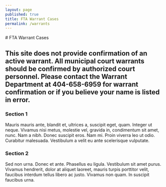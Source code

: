 ```yaml
---
layout: page
published: true
title: FTA Warrant Cases
permalink: /warrants
---
```

<link rel="stylesheet" href="//code.jquery.com/ui/1.11.2/themes/smoothness/jquery-ui.css">
<script src="//code.jquery.com/jquery-1.10.2.js"></script>
<script src="//code.jquery.com/ui/1.11.2/jquery-ui.js"></script>
# FTA Warrant Cases

## This site does not provide confirmation of an active warrant.  All municipal court warrants should be confirmed by authorized court personnel.  Please contact the Warrant Department at 404-658-6959 for warrant confirmation or if you believe your name is listed in error.
<div id="accordion">
<h3>Section 1</h3>
<div>
<p>
Mauris mauris ante, blandit et, ultrices a, suscipit eget, quam. Integer
ut neque. Vivamus nisi metus, molestie vel, gravida in, condimentum sit
amet, nunc. Nam a nibh. Donec suscipit eros. Nam mi. Proin viverra leo ut
odio. Curabitur malesuada. Vestibulum a velit eu ante scelerisque vulputate.
</p>
</div>
<h3>Section 2</h3>
<div>
<p>
Sed non urna. Donec et ante. Phasellus eu ligula. Vestibulum sit amet
purus. Vivamus hendrerit, dolor at aliquet laoreet, mauris turpis porttitor
velit, faucibus interdum tellus libero ac justo. Vivamus non quam. In
suscipit faucibus urna.
</p>
</div>
</div>
